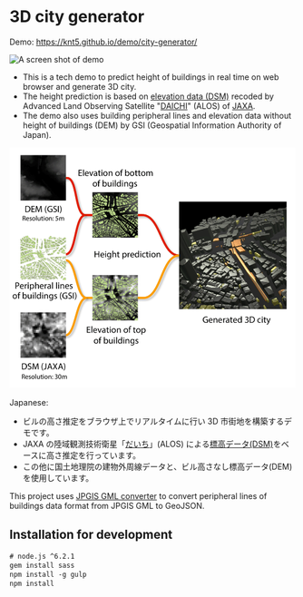 # 3D city generator

Demo: https://knt5.github.io/demo/city-generator/

![A screen shot of demo](https://knt5.github.io/assets/img/twitter/summary-large-image/city-generator.png)

- This is a tech demo to predict height of buildings in real time on web browser and generate 3D city.
- The height prediction is based on [elevation data (DSM)](http://www.eorc.jaxa.jp/ALOS/aw3d/) recoded by Advanced Land Observing Satellite "[DAICHI](http://global.jaxa.jp/projects/sat/alos/index.html)" (ALOS) of [JAXA](http://www.jaxa.jp/).
- The demo also uses building peripheral lines and elevation data without height of buildings (DEM) by GSI (Geospatial Information Authority of Japan).

<img src="assets/img/summary.png" width="600" alt="A summary image of descriptions">

Japanese:

- ビルの高さ推定をブラウザ上でリアルタイムに行い 3D 市街地を構築するデモです。
- JAXA の陸域観測技術衛星「[だいち](http://www.jaxa.jp/projects/sat/alos/index_j.html)」(ALOS) による[標高データ(DSM)](http://www.eorc.jaxa.jp/ALOS/aw3d/)をベースに高さ推定を行っています。
- この他に国土地理院の建物外周線データと、ビル高さなし標高データ(DEM)を使用しています。

This project uses [JPGIS GML converter](https://github.com/knt5/jpgis-convert) to convert peripheral lines of buildings data format from JPGIS GML to GeoJSON.

## Installation for development

```
# node.js ^6.2.1
gem install sass
npm install -g gulp
npm install
```
